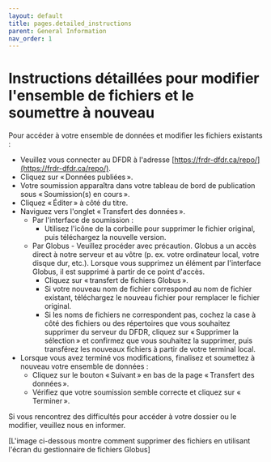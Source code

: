 ```yaml
---
layout: default
title: pages.detailed_instructions
parent: General Information
nav_order: 1
---
```


# Instructions détaillées pour modifier l'ensemble de fichiers et le soumettre à nouveau

Pour accéder à votre ensemble de données et modifier les fichiers existants :

- Veuillez vous connecter au DFDR à l'adresse [https://frdr-dfdr.ca/repo/](https://frdr-dfdr.ca/repo/).
- Cliquez sur « Données publiées ».
- Votre soumission apparaîtra dans votre tableau de bord de publication sous « Soumission(s) en cours ».
- Cliquez « Éditer » à côté du titre.
- Naviguez vers l'onglet « Transfert des données ».
  - Par l'interface de soumission :
    - Utilisez l'icône de la corbeille pour supprimer le fichier original, puis téléchargez la nouvelle version.
  - Par Globus - Veuillez procéder avec précaution. Globus a un accès direct à notre serveur et au vôtre (p. ex. votre ordinateur local, votre disque dur, etc.). Lorsque vous supprimez un élément par l'interface Globus, il est supprimé à partir de ce point d'accès.
    - Cliquez sur « transfert de fichiers Globus ».
    - Si votre nouveau nom de fichier correspond au nom de fichier existant, téléchargez le nouveau fichier pour remplacer le fichier original.
    - Si les noms de fichiers ne correspondent pas, cochez la case à côté des fichiers ou des répertoires que vous souhaitez supprimer du serveur du DFDR, cliquez sur « Supprimer la sélection » et confirmez que vous souhaitez la supprimer, puis transférez les nouveaux fichiers à partir de votre terminal local.
- Lorsque vous avez terminé vos modifications, finalisez et soumettez à nouveau votre ensemble de données :
  - Cliquez sur le bouton « Suivant » en bas de la page « Transfert des données ».
  - Vérifiez que votre soumission semble correcte et cliquez sur « Terminer ».

Si vous rencontrez des difficultés pour accéder à votre dossier ou le modifier, veuillez nous en informer.

[L'image ci-dessous montre comment supprimer des fichiers en utilisant l'écran du gestionnaire de fichiers Globus]
